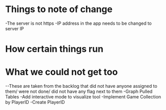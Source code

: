 # Things to note of change
 -The server is not https
 -IP address in the app needs to be changed to server IP

# How certain things run

# What we could not get too
--These are taken from the backlog that did not have anyone assigned to them/ were not done/ did not have any flag next to them
    -Graph Pulled Tables
    -Add interactive mode to visualize tool
    -Implement Game Collection by PlayerID
    -Create PlayerID
